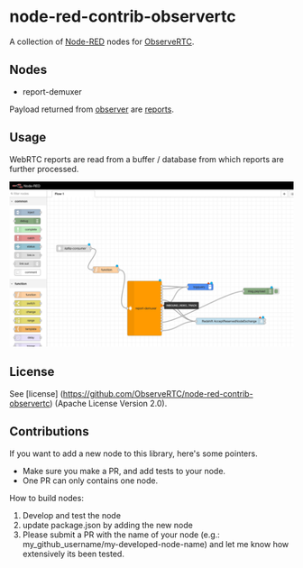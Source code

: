 node-red-contrib-observertc
========================
A collection of <a href="http://nodered.org" target="_new">Node-RED</a> nodes for <a href="http://observertc.org/" target="_new">ObserveRTC</a>.

Nodes 
-----------------
* report-demuxer


Payload returned from [observer](https://github.com/ObserveRTC/observer) are [reports](https://github.com/ObserveRTC/schemas-2.0/tree/main/generated-schemas/reports/v3).

Usage
---
WebRTC reports are read from a buffer / database from which reports are further processed. 

![](screenshot.png?raw=true)

License
-------

See [license] (https://github.com/ObserveRTC/node-red-contrib-observertc) (Apache License Version 2.0).

Contributions
----

If you want to add a new node to this library, here's some pointers.
 - Make sure you make a PR, and add tests to your node.
 - One PR can only contains one node.

How to build nodes:

1. Develop and test the node
2. update package.json by adding the new node
3. Please submit a PR with the name of your node (e.g.: my_github_username/my-developed-node-name) and let me know how extensively its been tested.


